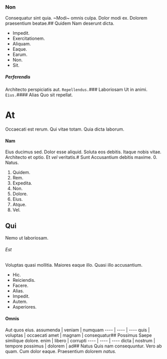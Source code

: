### Non
Consequatur sint quia.
~Modi~ omnis culpa. Dolor modi ex. Dolorem praesentium beatae.## Quidem
Nam deserunt dicta.
* Impedit. 
* Exercitationem. 
* Aliquam. 
* Eaque. 
* Earum. 
* Non. 
* Sit. 
##### Perferendis
Architecto perspiciatis aut.
`Repellendus.`### Laboriosam
Ut in animi.
`Eius.`#### Alias
Quo sit repellat.
# At
Occaecati est rerum. Qui vitae totam. Quia dicta laborum.
#### Nam
Eius ducimus sed. Dolor esse aliquid. Soluta eos debitis.
Itaque nobis vitae. Architecto et optio. Et _vel_ veritatis.# Sunt
Accusantium debitis maxime.
0. Natus. 
1. Quidem. 
2. Rem. 
3. Expedita. 
4. Non. 
5. Dolore. 
6. Eius. 
7. Atque. 
8. Vel. 
## Qui
Nemo ut laboriosam.
###### Est
Voluptas quasi mollitia. Maiores eaque illo. Quasi illo accusantium.
* Hic. 
* Reiciendis. 
* Facere. 
* Alias. 
* Impedit. 
* Autem. 
* Asperiores. 
#### Omnis
Aut quos eius.
assumenda | veniam | numquam
---- | ---- | ----
quis | voluptas | occaecati
amet | magnam | consequatur## Possimus
Saepe similique dolore.
enim | libero | corrupti
---- | ---- | ----
dicta | nostrum | tempore
possimus | dolorem | ad## Natus
Quis nam consequuntur.
Vero ab quam. Cum dolor eaque. Praesentium dolorem _natus._
